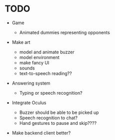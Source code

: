 # TODO

  - Game
    - Animated dummies representing opponents

  - Make art
    - model and animate buzzer
    - model environment
	- make fancy UI
	- sounds
	- text-to-speech reading??
	
  - Answering system
    - Typing or speech recognition?
  
  - Integrate Oculus
    - Buzzer should be able to be picked up
	- Speech recognition to chat?
	- Hand gestures to pause and skip????
  
  - Make backend client better?